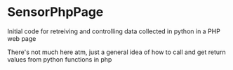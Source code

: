 # SensorPhpPage
Initial code for retreiving and controlling data collected in python in a PHP web page

There's not much here atm, just a general idea of how to call and get return values from python functions in php

